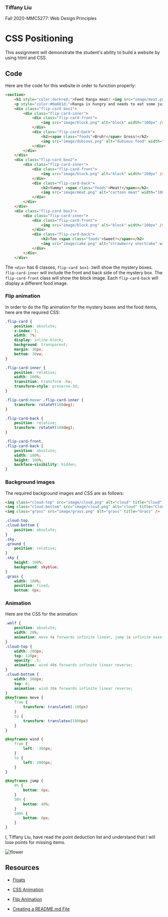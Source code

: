 ### Tiffany Liu

Fall 2020-MMC5277: Web Design Principles

# CSS Positioning
This assignment will demonstrate the student's ability to build a website by using html and CSS.

## Code
Here are the code for this website in order to function properly:

```html
<section>
    <h1 style="color:darkred;">Feed Ranga meat! <img src="image/meat.png" alt="cartoon meat" title="meat" width="100px" /></h1>
    <p style="color:#0a681d;">Ranga is hungry and needs to eat some juicy meat. Flip the cards to help him find the meat</p>
    <div class="flip-card box1">
        <div class="flip-card-inner">
            <div class="flip-card-front">
                <img src="image/block.png" alt="block" width="100px" />
            </div>
            <div class="flip-card-back">
                <h2><span class="foods">Bruh!</span> Gross!</h2>
                <img src="image/dubious.png" alt="dubious food" width="100px" />
            </div>
        </div>
    </div>
    <div class="flip-card box2">
        <div class="flip-card-inner">
            <div class="flip-card-front">
                <img src="image/block.png" alt="block" width="100px" />
            </div>
            <div class="flip-card-back">
                <h2>Yummy! <span class="foods">Meat!</span></h2>
                <img src="image/meat.png" alt="cartoon meat" width="100px" />
            </div>
        </div>
    </div>
    <div class="flip-card box3">
        <div class="flip-card-inner">
            <div class="flip-card-front">
                <img src="image/block.png" alt="block" width="100px" />
            </div>
            <div class="flip-card-back">
                <h2>Too <span class="foods">Sweet!</span></h2>
                <img src="image/cake.png" alt="strawberry shortcake" width="100px" />
            </div>
        </div>
    </div>
```

The ``<div>`` has 6 classes,  `flip-card box1-3`will show the mystery boxes. `flip-card-inner` will include the front and back side of the mystery box. The `flip-card-front` class will show the block image. Each `flip-card-back` will display a different food image.

### Flip animation
In order to do the flip animation for the mystery boxes and the food items, here are the required CSS:

```css
.flip-card {
    position: absolute;
    z-index: 1;
    width: 7%;
    display: inline-block;
    background: transparent;
    margin: 30px;
    bottom: 30vw;
}

.flip-card-inner {
    position: relative;
    width: 100%;
    transition: transform .6s;
    transform-style: preserve-3d;
}

.flip-card:hover .flip-card-inner {
    transform: rotateY(180deg);
}

.flip-card-back {
    position: relative;
    transform: rotateY(180deg);
}

.flip-card-front,
.flip-card-back {
    position: absolute;
    width: 100%;
    height: 100%;
    backface-visibility: hidden;
}
```

### Background images
The required background images and CSS are as follows:
```html
<img class="cloud-top" src="image/cloud.png" alt="cloud" title="Cloud" />
<img class="cloud-bottom" src="image/cloud.png" alt="cloud" title="Cloud" />
<img class="grass" src="image/grass.png" alt="grass" title="Grass" />
```
```CSS
.cloud-top,
.cloud-bottom {
    position: absolute;
}
.sky,
.ground {
    position: relative;
}
.sky {
    height: 100%;
    background: skyblue;
}
.grass {
    width: 100%;
    position: fixed;
    bottom: 0px;
```    

### Animation
Here are the CSS for the animation:
```css
.wolf {
    position: absolute;
    width: 20%;
    animation: move 4s forwards infinite linear, jump 1s infinite ease-out
}
.cloud-top {
    width: 200px;
    top: 120px;
    opacity: .5;
    animation: wind 40s forwards infinite linear reverse;
}
.cloud-bottom {
    width: 300px;
    top: 0;
    animation: wind 30s forwards infinite linear reverse;
}
@keyframes move {
    from {
        transform: translateX(-100px)
    }
    to {
        transform: translatex(1000px)
    }
}

@keyframes wind {
    from {
        left: -300px;
    }
    to {
        left: 2000px;
    }
}

@keyframes jump {
    0% {
        bottom: 0px;
    }
    50% {
        bottom: 40%;
    }
    100% {
        bottom: 0px;
    }
}
```
I, Tiffany Liu, have read the point deduction list and understand that I will lose points for missing items.

![flower](https://purepng.com/public/uploads/large/purepng.com-christmas-poinsettia-flowerchristmasxmaspartyflowernaturechristmas-poinsettia-flower-911524569065ivoyp.png)

## Resources

* [Floats](https://ufl.zoom.us/recording/play/rtBgWT35brdzOKkpkv4sB4oGEQsi5OxPFSsk0ztIMHrK7Yh_RMKsAgKEOKlclNvh?autoplay=true&startTime=1540053996000)

* [CSS Animation](https://ufl.zoom.us/recording/play/pFAh_A8oQ2fLWqWoLa0SNUoqDk10-_X-vQMVbrUHvjw1BsLK16Wi4KQYberm4SnB?autoplay=true&startTime=1540684427000)

* [Flip Animation](https://ufl.zoom.us/rec/play/P0sl7A6Kywrv1YjUJYYhUblmkS-Qly641wQLw_B8ijR9Fe-z95H0cEkBCP94amArvGYTdVOVEmnEYq9h.M88Tj91fcJeup2RT?autoplay=true&startTime=1604249108000)

* [Creating a README.md File](https://ufl.zoom.us/rec/play/EpVovFimouarWqq028eiUU6ORvZ_OJVDGMEhTyMnG5pUCO8K0Nc9U4Jlj7XX-fcqSdif64xHHCT-hkz9.0AnHpJbG78Zf4pEF?autoplay=true&startTime=1605458374000)
